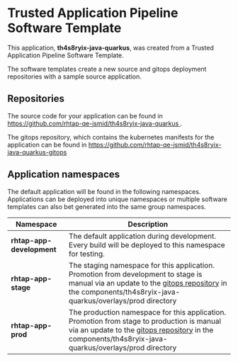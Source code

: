 # Trusted Application Pipeline Software Template

This application, **th4s8ryix-java-quarkus**, was created from a Trusted Application Pipeline Software Template.

The software templates create a new source and gitops deployment repositories with a sample source application. 

## Repositories

The source code for your application can be found in [https://github.com/rhtap-qe-jsmid/th4s8ryix-java-quarkus ](https://github.com/rhtap-qe-jsmid/th4s8ryix-java-quarkus ).
 
The gitops repository, which contains the kubernetes manifests for the application can be found in 
[https://github.com/rhtap-qe-jsmid/th4s8ryix-java-quarkus-gitops ](https://github.com/rhtap-qe-jsmid/th4s8ryix-java-quarkus-gitops ) 

## Application namespaces 

The default application will be found in the following namespaces. Applications can be deployed into unique namespaces or multiple software templates can also bet generated into the same group namespaces.  

|  Namespace   |  Description   |  
| -------- | -------- |   
| **rhtap-app-development** | The default application during development. Every build will be deployed to this namespace for testing. | 
| **rhtap-app-stage** | The staging namespace for this application. Promotion from development to stage is manual via an update to the [gitops repository](https://github.com/rhtap-qe-jsmid/th4s8ryix-java-quarkus-gitops ) in the components/th4s8ryix-java-quarkus/overlays/prod directory |  
| **rhtap-app-prod** | The production namespace for this application. Promotion from stage to production is manual via an update to the [gitops repository](https://github.com/rhtap-qe-jsmid/th4s8ryix-java-quarkus-gitops ) in the components/th4s8ryix-java-quarkus/overlays/prod directory | 